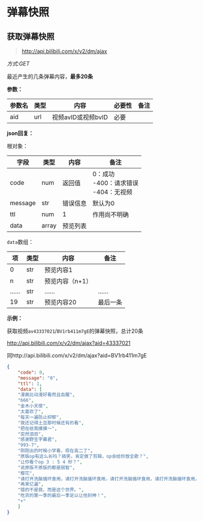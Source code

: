 # 弹幕快照

## 获取弹幕快照

> http://api.bilibili.com/x/v2/dm/ajax

*方式:GET*

最近产生的几条弹幕内容，**最多20条**

**参数：**

| 参数名 | 类型 | 内容               | 必要性 | 备注 |
| ------ | ---- | ------------------ | ------ | ---- |
| aid    | url  | 视频avID或视频bvID | 必要   |      |

**json回复：**

根对象：

| 字段    | 类型  | 内容     | 备注                                          |
| ------- | ----- | -------- | --------------------------------------------- |
| code    | num   | 返回值   | 0：成功<br />-400：请求错误<br />-404：无视频 |
| message | str   | 错误信息 | 默认为0                                       |
| ttl     | num   | 1        | 作用尚不明确                                  |
| data    | array | 预览列表 |                                               |

`data`数组：

| 项   | 类型 | 内容            | 备注     |
| ---- | ---- | --------------- | -------- |
| 0    | str  | 预览内容1       |          |
| n    | str  | 预览内容（n+1） |          |
| ……   | str  | ……              | ……       |
| 19   | str  | 预览内容20      | 最后一条 |

**示例：**

获取视频`av43337021`/`BV1rb411m7gE`的弹幕快照，总计20条

http://api.bilibili.com/x/v2/dm/ajax?aid=43337021

同http://api.bilibili.com/x/v2/dm/ajax?aid=BV1rb411m7gE

```json
{
	"code": 0,
	"message": "0",
	"ttl": 1,
    "data": [
	"漫画比动漫好看而且血腥", 
	"666", 
	"金木小天使",
	"太喜欢了", 
	"每天一遍防止抑郁",
	"我还记得土豆那时候还有的看",
	"把在给我摸摸～",
	"突然泪目",
	"感谢野生字幕君",
	"993-7",
	"刚刚出的时候小学看，现在高二了",
	"原版op有这么长吗？搞笑，肯定做了剪辑，op会给你放全歌？",
	"让你看个op 3 : 5 4 秒？",
	"说原版不原版的都是弱智",
	"樱花",
	"请打开洗脑循环食用，请打开洗脑循环食用，请打开洗脑循环食用，请打开洗脑循环食用，请打开洗脑循环食用，",
	"再来亿遍", 
	"错的不是我，而是这个世界。",
	"吃货的第一季的最后一季足以让他封神！", 
	"+"
    ]
}
```

